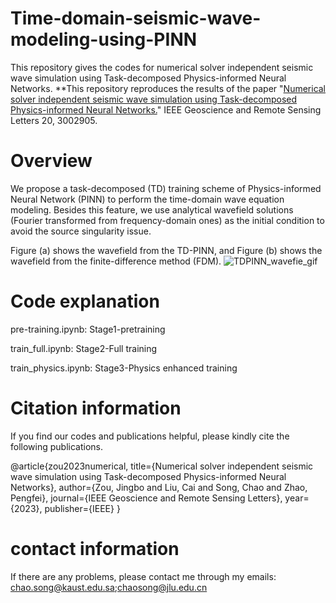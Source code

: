 # Time-domain-seismic-wave-modeling-using-PINN
This repository gives the codes for numerical solver independent seismic wave simulation using Task-decomposed Physics-informed Neural Networks.
**This repository reproduces the results of the paper "[Numerical solver independent seismic wave simulation using Task-decomposed Physics-informed Neural Networks.](https://ieeexplore.ieee.org/abstract/document/10229173)" IEEE Geoscience and Remote Sensing Letters 20, 3002905.

# Overview

We propose a task-decomposed (TD) training scheme of Physics-informed Neural Network (PINN) to perform the time-domain wave equation modeling. Besides this feature, we use analytical wavefield solutions (Fourier transformed from frequency-domain ones) as the initial condition to avoid the source singularity issue. 

Figure (a) shows the wavefield from the TD-PINN, and Figure (b) shows the wavefield from the finite-difference method (FDM).
![TDPINN_wavefie_gif](https://github.com/songc0a/Time-domain-seismic-wave-modeling-using-PINN/assets/31889731/a6a7bd80-e95c-4627-83e5-77b4371a7c8b)

# Code explanation

pre-training.ipynb: Stage1-pretraining

train_full.ipynb: Stage2-Full training

train_physics.ipynb: Stage3-Physics enhanced training

# Citation information

If you find our codes and publications helpful, please kindly cite the following publications.

@article{zou2023numerical,
  title={Numerical solver independent seismic wave simulation using Task-decomposed Physics-informed Neural Networks},
  author={Zou, Jingbo and Liu, Cai and Song, Chao and Zhao, Pengfei},
  journal={IEEE Geoscience and Remote Sensing Letters},
  year={2023},
  publisher={IEEE}
}

# contact information
If there are any problems, please contact me through my emails: chao.song@kaust.edu.sa;chaosong@jlu.edu.cn
